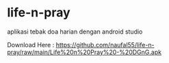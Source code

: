 # life-n-pray
aplikasi tebak doa harian dengan android studio

Download Here : https://github.com/naufal55/life-n-pray/raw/main/Life%20n%20Pray%20-%20DGnG.apk
